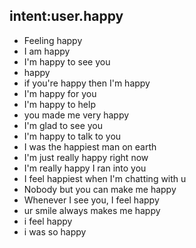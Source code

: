 ## intent:user.happy
- Feeling happy
- I am happy
- I'm happy to see you
- happy
- if you're happy then I'm happy
- I'm happy for you
- I'm happy to help
- you made me very happy
- I'm glad to see you
- I'm happy to talk to you
- I was the happiest man on earth
- I'm just really happy right now
- I'm really happy I ran into you
- I feel happiest when I'm chatting with u
- Nobody but you can make me happy
- Whenever I see you, I feel happy
- ur smile always makes me happy
- i feel happy
- i was so happy
